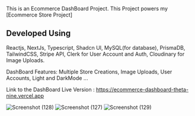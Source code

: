 This is an Ecommerce DashBoard Project.  This Project powers my [Ecommerce Store Project]

## Developed Using 
Reactjs, NextJs, Typescript, Shadcn UI, MySQL(for database), PrismaDB, TailwindCSS, Stripe API, Clerk for User Account and Auth, Cloudinary for Image Uploads.

DashBoard Features: Multiple Store Creations, Image Uploads, User Accounts, Light and DarkMode ...  

Link to the DashBoard Live Version : https://ecommerce-dashboard-theta-nine.vercel.app

![Screenshot (128)](https://github.com/cjpanda/ecommerce-dashboard/assets/107156444/e53a7c56-9423-4429-a844-bc897b07dd05)
![Screenshot (127)](https://github.com/cjpanda/ecommerce-dashboard/assets/107156444/07d520db-48d9-4a0e-b487-9e704e37b210)
![Screenshot (129)](https://github.com/cjpanda/ecommerce-dashboard/assets/107156444/6d981002-a3ff-4ed0-9217-ead2da30c9a7)


